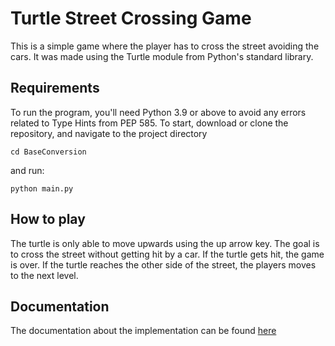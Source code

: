 # Turtle Street Crossing Game
This is a simple game where the player has to cross the street avoiding the cars. It was made using the Turtle module from Python's standard library.

## Requirements
To run the program, you'll need Python 3.9 or above to avoid any errors related to Type Hints from PEP 585. To start, download or clone the repository, and navigate to the project directory

```
cd BaseConversion
```

and run:

```
python main.py
```

## How to play
The turtle is only able to move upwards using the up arrow key. The goal is to cross the street without getting hit by a car. If the turtle gets hit, the game is over. If the turtle reaches the other side of the street, the players moves to the next level.

## Documentation
The documentation about the implementation can be found [here](https://andrey-rv.github.io/TurtleStreetCrossingGame/)